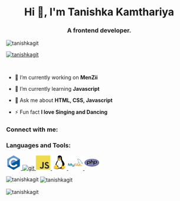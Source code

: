 <h1 align="center">Hi 👋, I'm Tanishka Kamthariya</h1>
<h3 align="center">A frontend developer.</h3>

<p align="left"> <img src="https://komarev.com/ghpvc/?username=tanishkagit&label=Profile%20views&color=0e75b6&style=flat" alt="tanishkagit" /> </p>

<p align="left"> <a href="https://github.com/ryo-ma/github-profile-trophy"><img src="https://github-profile-trophy.vercel.app/?username=tanishkagit" alt="tanishkagit" /></a> </p>

<p align="left"> <a href="https://twitter.com/" target="blank"><img src="https://img.shields.io/twitter/follow/?logo=twitter&style=for-the-badge" alt="" /></a> </p>

- 🔭 I’m currently working on **MenZii**

- 🌱 I’m currently learning **Javascript**

- 💬 Ask me about **HTML, CSS, Javascript**

- ⚡ Fun fact **I love Singing and Dancing**

<h3 align="left">Connect with me:</h3>
<p align="left">
</p>

<h3 align="left">Languages and Tools:</h3>
<p align="left"> <a href="https://www.cprogramming.com/" target="_blank" rel="noreferrer"> <img src="https://raw.githubusercontent.com/devicons/devicon/master/icons/c/c-original.svg" alt="c" width="40" height="40"/> </a> <a href="https://git-scm.com/" target="_blank" rel="noreferrer"> <img src="https://www.vectorlogo.zone/logos/git-scm/git-scm-icon.svg" alt="git" width="40" height="40"/> </a> <a href="https://developer.mozilla.org/en-US/docs/Web/JavaScript" target="_blank" rel="noreferrer"> <img src="https://raw.githubusercontent.com/devicons/devicon/master/icons/javascript/javascript-original.svg" alt="javascript" width="40" height="40"/> </a> <a href="https://www.linux.org/" target="_blank" rel="noreferrer"> <img src="https://raw.githubusercontent.com/devicons/devicon/master/icons/linux/linux-original.svg" alt="linux" width="40" height="40"/> </a> <a href="https://www.mysql.com/" target="_blank" rel="noreferrer"> <img src="https://raw.githubusercontent.com/devicons/devicon/master/icons/mysql/mysql-original-wordmark.svg" alt="mysql" width="40" height="40"/> </a> <a href="https://www.php.net" target="_blank" rel="noreferrer"> <img src="https://raw.githubusercontent.com/devicons/devicon/master/icons/php/php-original.svg" alt="php" width="40" height="40"/> </a> </p>

<p><img align="left" src="https://github-readme-stats.vercel.app/api/top-langs?username=tanishkagit&show_icons=true&locale=en&layout=compact" alt="tanishkagit" /></p>

<p>&nbsp;<img align="center" src="https://github-readme-stats.vercel.app/api?username=tanishkagit&show_icons=true&locale=en" alt="tanishkagit" /></p>

<p><img align="center" src="https://github-readme-streak-stats.herokuapp.com/?user=tanishkagit&" alt="tanishkagit" /></p>

